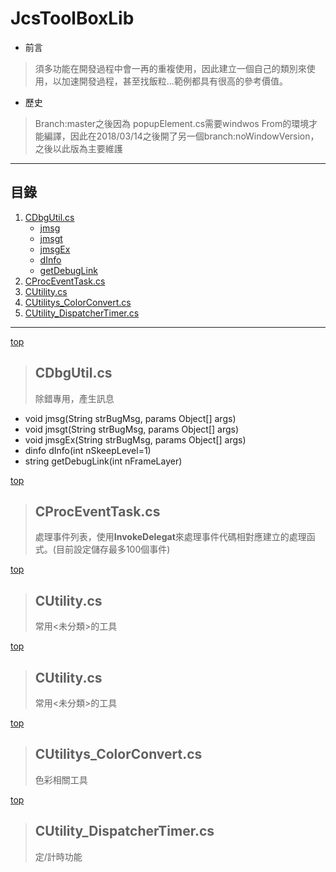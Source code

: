 # JcsToolBoxLib <div id="top"/>

* 前言

>須多功能在開發過程中會一再的重複使用，因此建立一個自己的類別來使用，以加速開發過程，甚至找飯粒...範例都具有很高的參考價值。

* 歷史
>Branch:master之後因為 popupElement.cs需要windwos From的環境才能編譯，因此在2018/03/14之後開了另一個branch:noWindowVersion，之後以此版為主要維護

---
## 目錄

1. [CDbgUtil.cs](#CDbgUtil "除錯專用")
    * [jmsg](#CDbgUtil_1)
    * [jmsgt](#CDbgUtil_2)
    * [jmsgEx](#CDbgUtil_3)
    * [dInfo](#CDbgUtil_4)
    * [getDebugLink](#CDbgUtil_5)
2. [CProcEventTask.cs](#CProcEventTask "處理事件列表")
3. [CUtility.cs](#CUtility "常用<未分類>的工具")
4. [CUtilitys_ColorConvert.cs](#CUtilitys_ColorConvert "色彩的工具")
5. [CUtility_DispatcherTimer.cs](#CUtility_DispatcherTimer "定/計時功能")

---
 [top](#top)
>## <div id="CDbgUtil"/>CDbgUtil.cs
>除錯專用，產生訊息

* <div id="CDbgUtil_1"/> void jmsg(String strBugMsg, params Object[] args)
* <div id="CDbgUtil_2"/> void jmsgt(String strBugMsg, params Object[] args)
* <div id="CDbgUtil_3"/> void jmsgEx(String strBugMsg, params Object[] args)
* <div id="CDbgUtil_4"/> dinfo dInfo(int nSkeepLevel=1)
* <div id="CDbgUtil_5"/> string getDebugLink(int nFrameLayer)

 [top](#top)
>## <div id="CProcEventTask"/>CProcEventTask.cs
>處理事件列表，使用**InvokeDelegat**來處理事件代碼相對應建立的處理函式。(目前設定儲存最多100個事件)

 [top](#top)
>## <div id="CUtility"/>CUtility.cs
>常用<未分類>的工具


 [top](#top)
>## <div id="CUtility"/>CUtility.cs
>常用<未分類>的工具



 [top](#top)
>## <div id="CUtilitys_ColorConvert"/>CUtilitys_ColorConvert.cs
>色彩相關工具



 [top](#top)
>## <div id="CUtility_DispatcherTimer"/>CUtility_DispatcherTimer.cs
>定/計時功能


